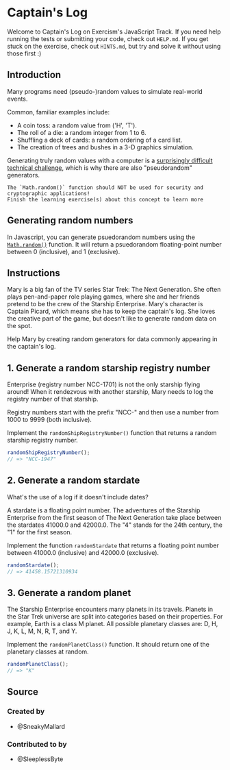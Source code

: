# Captain's Log

Welcome to Captain's Log on Exercism's JavaScript Track.
If you need help running the tests or submitting your code, check out `HELP.md`.
If you get stuck on the exercise, check out `HINTS.md`, but try and solve it without using those first :)

## Introduction

Many programs need (pseudo-)random values to simulate real-world events.

Common, familiar examples include:

- A coin toss: a random value from ('H', 'T').
- The roll of a die: a random integer from 1 to 6.
- Shuffling a deck of cards: a random ordering of a card list.
- The creation of trees and bushes in a 3-D graphics simulation.

Generating truly random values with a computer is a [surprisingly difficult technical challenge][why-randomness-is-hard], which is why there are also "pseudorandom" generators.

<!-- prettier-ignore -->
~~~exercism/caution
The `Math.random()` function should NOT be used for security and cryptographic applications!
Finish the learning exercise(s) about this concept to learn more
~~~

## Generating random numbers

In Javascript, you can generate psuedorandom numbers using the [`Math.random()`][Math.random] function.
It will return a psuedorandom floating-point number between 0 (inclusive), and 1 (exclusive).

[why-randomness-is-hard]: https://www.malwarebytes.com/blog/news/2013/09/in-computers-are-random-numbers-really-random
[Math.random]: https://developer.mozilla.org/en-US/docs/Web/JavaScript/Reference/Global_Objects/Math/random

## Instructions

Mary is a big fan of the TV series Star Trek: The Next Generation.
She often plays pen-and-paper role playing games, where she and her friends pretend to be the crew of the Starship Enterprise.
Mary's character is Captain Picard, which means she has to keep the captain's log.
She loves the creative part of the game, but doesn't like to generate random data on the spot.

Help Mary by creating random generators for data commonly appearing in the captain's log.

## 1. Generate a random starship registry number

Enterprise (registry number NCC-1701) is not the only starship flying around!
When it rendezvous with another starship, Mary needs to log the registry number of that starship.

Registry numbers start with the prefix "NCC-" and then use a number from 1000 to 9999 (both inclusive).

Implement the `randomShipRegistryNumber()` function that returns a random starship registry number.

```javascript
randomShipRegistryNumber();
// => "NCC-1947"
```

## 2. Generate a random stardate

What's the use of a log if it doesn't include dates?

A stardate is a floating point number.
The adventures of the Starship Enterprise from the first season of The Next Generation take place between the stardates 41000.0 and 42000.0.
The "4" stands for the 24th century, the "1" for the first season.

Implement the function `randomStardate` that returns a floating point number between 41000.0 (inclusive) and 42000.0 (exclusive).

```javascript
randomStardate();
// => 41458.15721310934
```

## 3. Generate a random planet

The Starship Enterprise encounters many planets in its travels.
Planets in the Star Trek universe are split into categories based on their properties.
For example, Earth is a class M planet.
All possible planetary classes are: D, H, J, K, L, M, N, R, T, and Y.

Implement the `randomPlanetClass()` function.
It should return one of the planetary classes at random.

```javascript
randomPlanetClass();
// => "K"
```

## Source

### Created by

- @SneakyMallard

### Contributed to by

- @SleeplessByte